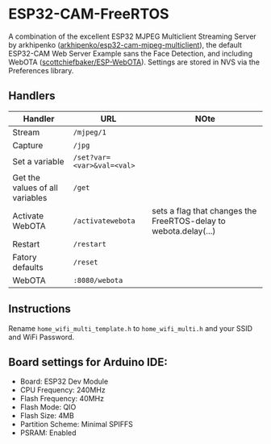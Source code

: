 # ESP32-CAM-FreeRTOS
A combination of the excellent ESP32 MJPEG Multiclient Streaming Server by arkhipenko ([arkhipenko/esp32-cam-mjpeg-multiclient](https://github.com/arkhipenko/esp32-cam-mjpeg-multiclient)), the default ESP32-CAM Web Server Example sans the Face Detection, and including WebOTA ([scottchiefbaker/ESP-WebOTA](https://github.com/scottchiefbaker/ESP-WebOTA)). Settings are stored in NVS via the Preferences library.

## Handlers

Handler | URL | NOte
------------ | ------------- | -------------
Stream | `/mjpeg/1`
Capture | `/jpg`
Set a variable | `/set?var=<var>&val=<val>`
Get the values of all variables | `/get`
Activate WebOTA | `/activatewebota` | sets a flag that changes the FreeRTOS-delay to webota.delay(...)
Restart | `/restart`
Fatory defaults | `/reset`
WebOTA | `:8080/webota`

## Instructions

Rename `home_wifi_multi_template.h` to `home_wifi_multi.h` and your SSID and WiFi Password.

## Board settings for Arduino IDE:

* Board: ESP32 Dev Module
* CPU Frequency: 240MHz
* Flash Frequency: 40MHz
* Flash Mode: QIO
* Flash Size: 4MB
* Partition Scheme: Minimal SPIFFS
* PSRAM: Enabled
